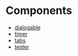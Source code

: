 # Components

* [dialogable](src/dialogable/README.md)
* [timer](src/timer/README.md)
* [tabs](src/tabs/README.md)
* [tester](src/tester/README.md)